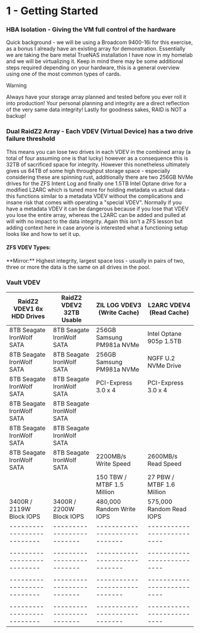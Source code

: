 # 1 - Getting Started

### HBA Isolation - Giving the VM full control of the hardware
<p>Quick background - we will be using a Broadcom 9400-16i for this exercise, as a bonus I 
already have an existing array for demonstration. Essentially we are taking the bare metal
TrueNAS installation I have now in my homelab and we will be virtualizing it. Keep in mind 
there may be some additional steps required depending on your hardware, this is a general 
overview using one of the most common types of cards.</p>

> [!WARNING]
> Always have your storage array planned and tested before you ever roll it into production!
> Your personal planning and integrity are a direct reflection of the very same data integrity!
> Lastly for goodness sakes, RAID is NOT a backup!

### Dual RaidZ2 Array - Each VDEV (Virtual Device) has a two drive failure threshold
<p>This means you can lose two drives in each VDEV in the combined array (a total of four 
assuming one is that lucky) however as a consequence this is 32TB of sacrificed space for
integrity. However this nonetheless ultimately gives us 64TB of some high throughput storage
space - especially considering these are spinning rust, additionally there are two 256GB NVMe
drives for the ZFS Intent Log and finally one 1.5TB Intel Optane drive for a modified L2ARC
which is tuned more for holding metadata vs actual data - this functions similar to a metadata 
VDEV without the complications and insane risk that comes with operating a "special VDEV".
Normally if you have a metadata VDEV it can be dangerous because if you lose that VDEV you 
lose the entire array, whereas the L2ARC can be added and pulled at will with no impact to
the data integrity. Again this isn't a ZFS lesson but adding context here in case anyone is 
interested what a functioning setup looks like and how to set it up. </p>

#### ZFS VDEV Types:

<p>**Mirror:** Highest integrity, largest space loss - usually in pairs of two, three or more
 the data is the same on all drives in the pool.


### Vault VDEV

| RaidZ2 VDEV1 6x HDD Drives | RaidZ2 VDEV2 32TB Usable  | ZIL LOG VDEV3 (Write Cache)   | L2ARC VDEV4 (Read Cache)  |
| -------------------------- | ------------------------- | ----------------------------- | ------------------------- |
| 8TB Seagate IronWolf SATA  | 8TB Seagate IronWolf SATA | 256GB Samsung PM981a NVMe     | Intel Optane 905p 1.5TB   |
| 8TB Seagate IronWolf SATA  | 8TB Seagate IronWolf SATA | 256GB Samsung PM981a NVMe     | NGFF U.2 NVMe Drive       |
| 8TB Seagate IronWolf SATA  | 8TB Seagate IronWolf SATA | PCI-Express 3.0 x 4           | PCI-Express 3.0 x 4       |
| 8TB Seagate IronWolf SATA  | 8TB Seagate IronWolf SATA |                               |                           |
| 8TB Seagate IronWolf SATA  | 8TB Seagate IronWolf SATA |                               |                           |
| 8TB Seagate IronWolf SATA  | 8TB Seagate IronWolf SATA | 2200MB/s Write Speed          | 2600MB/s Read Speed       |
|                            |                           | 150 TBW / MTBF 1.5 Million    | 27 PBW / MTBF 1.6 Million |   
| 3400R / 2119W Block IOPS   | 3400R / 2200W Block IOPS  | 480,000 Random Write IOPS     | 575,000 Random Read IOPS  |
| -------------------------- | ------------------------- | ----------------------------- | --------------------------|
|                            |                           |                               |                           | 
| -------------------------- | ------------------------- | ----------------------------- | --------------------------|
|                            |                           |                               |                           | 
| -------------------------- | ------------------------- | ----------------------------- | --------------------------|
|                            |                           |                               |                           | 
| -------------------------- | ------------------------- | ----------------------------- | --------------------------|